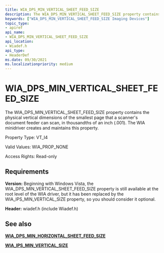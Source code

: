 ```yaml
---
title: WIA_DPS_MIN_VERTICAL_SHEET_FEED_SIZE
description: The WIA_DPS_MIN_VERTICAL_SHEET_FEED_SIZE property contains the physical vertical dimensions of the smallest page that a scanner's document feeder can scan, in thousandths of an inch (.001). The WIA minidriver creates and maintains this property.
keywords: ["WIA_DPS_MIN_VERTICAL_SHEET_FEED_SIZE Imaging Devices"]
topic_type:
- apiref
api_name:
- WIA_DPS_MIN_VERTICAL_SHEET_FEED_SIZE
api_location:
- Wiadef.h
api_type:
- HeaderDef
ms.date: 09/30/2021
ms.localizationpriority: medium
---
```


# WIA_DPS_MIN_VERTICAL_SHEET_FEED_SIZE

The WIA_DPS_MIN_VERTICAL_SHEET_FEED_SIZE property contains the physical vertical dimensions of the smallest page that a scanner's document feeder can scan, in thousandths of an inch (.001). The WIA minidriver creates and maintains this property.

Property Type: VT_I4

Valid Values: WIA_PROP_NONE

Access Rights: Read-only

## Requirements

**Version:** Beginning with Windows Vista, the WIA_DPS_MIN_VERTICAL_SHEET_FEED_SIZE property is still available at the root level of the WIA driver, but it has been replaced by the WIA_IPS_MIN_VERTICAL_SIZE property, so you should consider it optional.

**Header:** wiadef.h (include Wiadef.h)

## See also

[**WIA_DPS_MIN_HORIZONTAL_SHEET_FEED_SIZE**](wia-dps-min-horizontal-sheet-feed-size.md)

[**WIA_IPS_MIN_VERTICAL_SIZE**](wia-ips-min-vertical-size.md)
